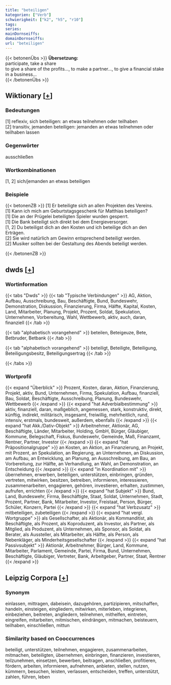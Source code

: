 ```yaml
---
title: "beteiligen"
kategorien: ["Verb"]
schwierigkeit: ["k2", "h5", "r10"]
tags:
series:
mainDornseiffs:
domainDornseiffs:
url: "beteiligen"
---
```


{{< betonenÜbs >}}
**Übersetzung:**  
participate, take a share  
to give a share of the profits..., to make a partner..., to give a financial stake in a business...  
{{< /betonenÜbs >}}

## Wiktionary [[+](https://de.wiktionary.org/wiki/beteiligen)]

### Bedeutungen
[1] reflexiv, sich beteiligen: an etwas teilnehmen oder teilhaben  
[2] transitiv, jemanden beteiligen: jemanden an etwas teilnehmen oder teilhaben lassen  

### Gegenwörter
ausschließen  

### Wortkombinationen
[1, 2] sich/jemanden an etwas beteiligen  

### Beispiele
{{< betonenZB >}}
[1] Er beteiligte sich an allen Projekten des Vereins.  
[1] Kann ich mich am Geburtstagsgeschenk für Matthias beteiligen?  
[1] Die an der Prügelei beteiligten Spieler wurden gesperrt.  
[1] Die Bank beteiligt sich direkt bei dem Energieversorger.  
[1, 2] Du beteiligst dich an den Kosten und ich beteilige dich an den Erträgen.  
[2] Sie wird natürlich am Gewinn entsprechend beteiligt werden.  
[2] Musiker sollten bei der Gestaltung des Abends beteiligt werden.  

{{< /betonenZB >}}


## dwds [[+](https://www.dwds.de/wb/beteiligen)]

### Wortinformation
{{< tabs "Dwds" >}}
{{< tab "Typische Verbindungen" >}}
AG, Aktion, Aufbau, Ausschreibung, Bau, Beschäftigte, Bund, Bundeswehr, Demonstration, Diskussion, Finanzierung, Firma, Hälfte, Kapital, Kosten, Land, Mitarbeiter, Planung, Projekt, Prozent, Soldat, Spekulation, Unternehmen, Vorbereitung, Wahl, Wettbewerb, aktiv, auch, daran, finanziell
{{< /tab >}}

{{< tab "alphabetisch vorangehend" >}}
beteilen, Beteigeuze, Bete, Betbruder, Betbank
{{< /tab >}}

{{< tab "alphabetisch vorangehend" >}}
beteiligt, Beteiligte, Beteiligung, Beteiligungsbesitz, Beteiligungsertrag
{{< /tab >}}

{{< /tabs >}}

### Wortprofil
{{< expand "Überblick" >}} Prozent, Kosten, daran, Aktion, Finanzierung, Projekt, aktiv, Bund, Unternehmen, Firma, Spekulation, Aufbau, finanziell, Bau, Soldat, Beschäftigte, Ausschreibung, Planung, Bundeswehr, Wettbewerb {{< /expand >}}
{{< expand "hat Adverbialbestimmung" >}} aktiv, finanziell, daran, maßgeblich, angemessen, stark, konstruktiv, direkt, künftig, indirekt, militärisch, insgesamt, freiwillig, mehrheitlich, rund, intensiv, erstmals, bundesweit, außerdem, ebenfalls {{< /expand >}}
{{< expand "hat Akk./Dativ-Objekt" >}} Arbeitnehmer, Aktionär, AG, Beschäftigte, Länder, Mitarbeiter, Holding, GmbH, Bürger, Gläubiger, Kommune, Belegschaft, Fiskus, Bundeswehr, Gemeinde, Maß, Finanzamt, Rentner, Partner, Investor {{< /expand >}}
{{< expand "hat Präpositionalgruppe" >}} an Kosten, an Aktion, an Finanzierung, an Projekt, mit Prozent, an Spekulation, an Regierung, an Unternehmen, an Diskussion, am Aufbau, an Entwicklung, an Planung, an Ausschreibung, am Bau, an Vorbereitung, zur Hälfte, an Verhandlung, an Wahl, an Demonstration, an Entscheidung {{< /expand >}}
{{< expand "in Koordination mit" >}} übernehmen, erwerben, beteiligen, unterstützen, einbringen, gründen, vertreten, mitwirken, besitzen, betreiben, informieren, interessieren, zusammenarbeiten, engagieren, gehören, investieren, erhalten, zustimmen, aufrufen, errichten {{< /expand >}}
{{< expand "hat Subjekt" >}} Bund, Land, Bundeswehr, Firma, Beschäftigte, Staat, Soldat, Unternehmen, Stadt, Prozent, Partner, Bank, Mitarbeiter, Investor, Freistaat, Person, Bürger, Schüler, Konzern, Partei {{< /expand >}}
{{< expand "hat Verbzusatz" >}} mitbeteiligen, zubeteiligen {{< /expand >}}
{{< expand "hat vergl. Wortgruppe" >}} als Gesellschafter, als Aktionär, als Kommanditist, als Beschäftigte, als Prozent, als Koproduzent, als Investor, als Partner, als Mitglied, als Produzent, als Unternehmen, als Sponsor, als Soldat, als Berater, als Aussteller, als Mitarbeiter, als Hälfte, als Person, als Nebenkläger, als Minderheitsgesellschafter {{< /expand >}}
{{< expand "hat Passivsubjekt" >}} Aktionär, Arbeitnehmer, Bürger, Land, Kommune, Mitarbeiter, Parlament, Gemeinde, Partei, Firma, Bund, Unternehmen, Beschäftigte, Gläubiger, Vertreter, Bank, Arbeitgeber, Partner, Staat, Rentner {{< /expand >}}

## Leipzig Corpora [[+](https://corpora.uni-leipzig.de/en/res?word=beteiligen&corpusId=deu_newscrawl-public_2018)]


### Synonym
einlassen, mittragen, dabeisein, dazugehören, partizipieren, mitschaffen, handeln, einsteigen, eingliedern, mitwirken, miterleben, integrieren, einbeziehen, beitreten, angliedern, teilnehmen, mithelfen, eintreten, eingreifen, mitarbeiten, mitmischen, eindrängen, mitmachen, beisteuern, teilhaben, einschließen, mittun


### Similarity based on Cooccurrences
beteiligt, unterstützen, teilnehmen, engagieren, zusammenarbeiten, mitmachen, beteiligten, übernehmen, einbringen, finanzieren, investieren, teilzunehmen, einsetzen, bewerben, beitragen, anschließen, profitieren, fördern, arbeiten, informieren, aufnehmen, anbieten, stellen, nutzen, kümmern, besuchen, leisten, verlassen, entscheiden, treffen, unterstützt, zahlen, führen, leben

